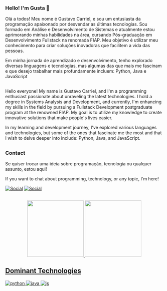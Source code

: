 ### Hello! I'm Gusta 👋

Olá a todos! Meu nome é Gustavo Carriel, e sou um entusiasta da programação apaixonado por desvendar as últimas tecnologias. Sou formado em Análise e Desenvolvimento de Sistemas e atualmente estou aprimorando minhas habilidades na área, cursando Pós-graduação em Desenvolvimento Fullstack na renomada FIAP. Meu objetivo é utilizar meu conhecimento para criar soluções inovadoras que facilitem a vida das pessoas.

Em minha jornada de aprendizado e desenvolvimento, tenho explorado diversas linguagens e tecnologias, mas algumas das que mais me fascinam e que desejo trabalhar mais profundamente incluem: Python, Java e JavaScript
##
Hello everyone! My name is Gustavo Carriel, and I'm a programming enthusiast passionate about unraveling the latest technologies. I hold a degree in Systems Analysis and Development, and currently, I'm enhancing my skills in the field by pursuing a Fullstack Development postgraduate program at the renowned FIAP. My goal is to utilize my knowledge to create innovative solutions that make people's lives easier.

In my learning and development journey, I've explored various languages and technologies, but some of the ones that fascinate me the most and that I wish to delve deeper into include: Python, Java, and JavaScript.

##

### Contact

Se quiser trocar uma ideia sobre programação, tecnologia ou qualquer assunto, estou aqui!

If you want to chat about programming, technology, or any topic, I'm here!

[![Social](https://img.shields.io/badge/LinkedIn-0077B5?style=for-the-badge&logo=linkedin&logoColor=white)](https://www.linkedin.com/in/gustavo-carriel-192111236/) [![Social](https://img.shields.io/badge/Email-0078D4?style=for-the-badge&logo=microsoft-outlook&logoColor=white)](mailto:gucarriel@hotmail.com)

##

<div align="center">
  <a href="https://github.com/83Rafa">
  <img height="180em" src="https://github-readme-stats.vercel.app/api?username=GustavoCarriel&show_icons=true&theme=dark&include_all_commits=true&count_private=true"/>
  <img height="180em" src="https://github-readme-stats.vercel.app/api/top-langs/?username=GustavoCarriel&layout=compact&langs_count=7&theme=dark"/>
</div>

##

## Dominant Technologies

<div style="display: inline_block">
  <img align="center" alt="python" src="https://img.shields.io/badge/python-3670A0?style=for-the-badge&logo=python&logoColor=ffdd54" />
  <img align="center" alt="java" src="https://img.shields.io/badge/Java-ED8B00?style=for-the-badge&logo=openjdk&logoColor=white" />
  <img align="center" alt="js" src="https://img.shields.io/badge/JavaScript-F7DF1E?style=for-the-badge&logo=javascript&logoColor=black" />
</div><br/>
